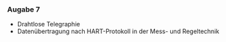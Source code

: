 ### Augabe 7

- Drahtlose Telegraphie
- Datenübertragung nach HART-Protokoll in der Mess- und Regeltechnik
